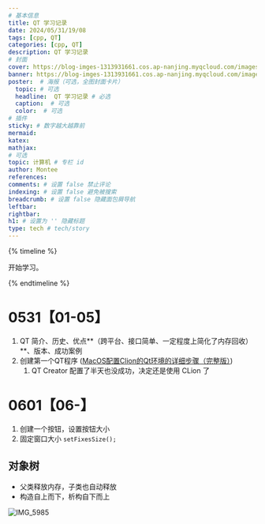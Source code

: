 ```yaml
---
# 基本信息
title: QT 学习记录
date: 2024/05/31/19/08
tags: [cpp, QT]
categories: [cpp, QT]
description: QT 学习记录
# 封面
cover: https://blog-imges-1313931661.cos.ap-nanjing.myqcloud.com/images-20240601115516721.png
banner: https://blog-imges-1313931661.cos.ap-nanjing.myqcloud.com/images-20240601115516721.png
poster:  # 海报（可选，全图封面卡片）
  topic: # 可选
  headline:  QT 学习记录 # 必选
  caption:  # 可选
  color:  # 可选
# 插件
sticky: # 数字越大越靠前
mermaid:
katex: 
mathjax: 
# 可选
topic: 计算机 # 专栏 id
author: Montee
references:
comments: # 设置 false 禁止评论
indexing: # 设置 false 避免被搜索
breadcrumb: # 设置 false 隐藏面包屑导航
leftbar: 
rightbar:
h1: # 设置为 '' 隐藏标题
type: tech # tech/story
---
```




{% timeline %}

<!-- node 2024 年 5 月 9 日 -->

开始学习。

{% endtimeline %}

# 0531【01-05】

1. QT 简介、历史、优点**（跨平台、接口简单、一定程度上简化了内存回收）**、版本、成功案例
2. 创建第一个QT程序 ([MacOS配置Clion的Qt环境的详细步骤（完整版）](https://blog.csdn.net/weixin_45571585/article/details/127074832))
   1. QT Creator 配置了半天也没成功，决定还是使用 CLion 了

# 0601【06-】

1. 创建一个按钮，设置按钮大小
2. 固定窗口大小 `setFixesSize();`

## 对象树

* 父类释放内存，子类也自动释放
* 构造自上而下，析构自下而上

![IMG_5985](https://blog-imges-1313931661.cos.ap-nanjing.myqcloud.com/IMG_5985.jpg)

